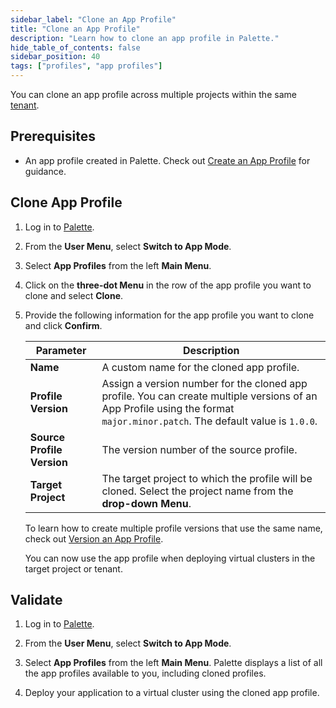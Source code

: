 ```yaml
---
sidebar_label: "Clone an App Profile"
title: "Clone an App Profile"
description: "Learn how to clone an app profile in Palette."
hide_table_of_contents: false
sidebar_position: 40
tags: ["profiles", "app profiles"]
---
```


You can clone an app profile across multiple projects within the same [tenant](../../glossary-all.md#tenant).

## Prerequisites

- An app profile created in Palette. Check out [Create an App Profile](../app-profiles/clone-app-profile.md) for
  guidance.

## Clone App Profile

1. Log in to [Palette](https://console.spectrocloud.com).

2. From the **User Menu**, select **Switch to App Mode**.

3. Select **App Profiles** from the left **Main Menu**.

4. Click on the **three-dot Menu** in the row of the app profile you want to clone and select **Clone**.

5. Provide the following information for the app profile you want to clone and click **Confirm**.

   | **Parameter**              | **Description**                                                                                                                                                            |
   | -------------------------- | -------------------------------------------------------------------------------------------------------------------------------------------------------------------------- |
   | **Name**                   | A custom name for the cloned app profile.                                                                                                                                  |
   | **Profile Version**        | Assign a version number for the cloned app profile. You can create multiple versions of an App Profile using the format `major.minor.patch`. The default value is `1.0.0`. |
   | **Source Profile Version** | The version number of the source profile.                                                                                                                                  |
   | **Target Project**         | The target project to which the profile will be cloned. Select the project name from the **drop-down Menu**.                                                               |

   To learn how to create multiple profile versions that use the same name, check out
   [Version an App Profile](../app-profiles/modify-app-profiles/version-app-profile.md).

   You can now use the app profile when deploying virtual clusters in the target project or tenant.

## Validate

1. Log in to [Palette](https://console.spectrocloud.com).

2. From the **User Menu**, select **Switch to App Mode**.

3. Select **App Profiles** from the left **Main Menu**. Palette displays a list of all the app profiles available to
   you, including cloned profiles.
4. Deploy your application to a virtual cluster using the cloned app profile.
